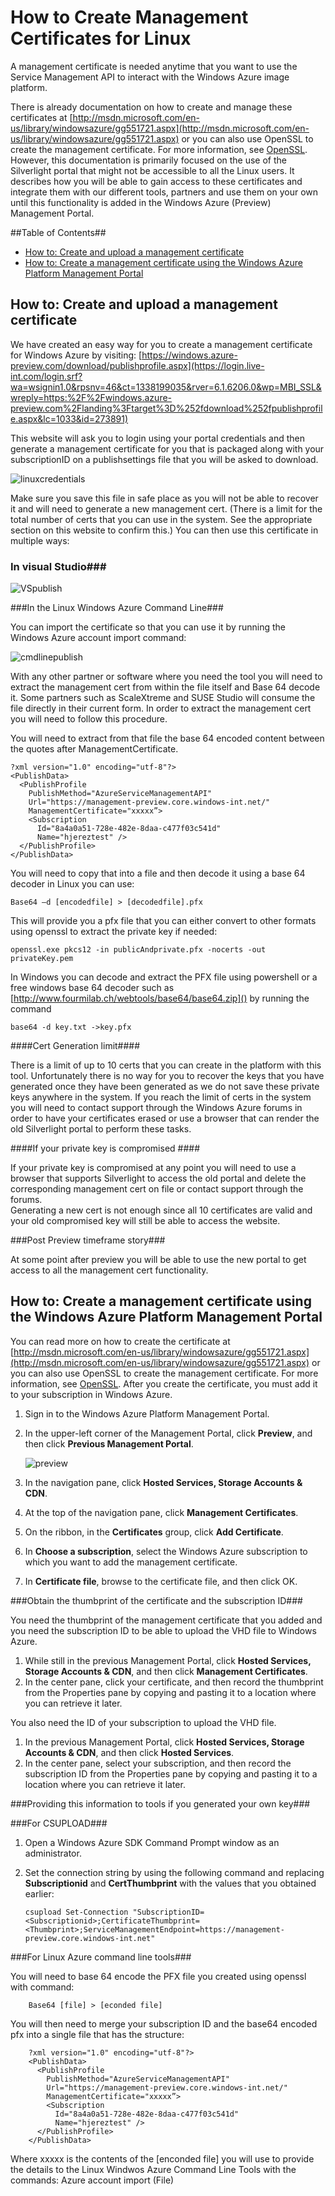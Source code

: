 <properties umbracoNaviHide="0" pageTitle="How to Create Management Certificates for Linux" metaKeywords="Windows Azure virtual machine, Azure virtual machine, certificates, management certificates" metaDescription="Learn how to create management certificates for Linux on Windows Azure." linkid="manage-linux-how-to-guide-virtual-machines" urlDisplayName="How To Guides" headerExpose="" footerExpose="" disqusComments="1" />


<h1 id="createcertificates">How to Create Management Certificates for Linux</h1>

A management certificate is needed anytime that you want to use the Service Management API to interact with the Windows Azure image platform. 

There is already documentation on how to create and manage these certificates at [http://msdn.microsoft.com/en-us/library/windowsazure/gg551721.aspx](http://msdn.microsoft.com/en-us/library/windowsazure/gg551721.aspx) or you can also use OpenSSL to create the management certificate.  For more information, see [OpenSSL](http://openssl.org/). However, this documentation  is primarily focused on the use of the Silverlight portal that might not be accessible to all the Linux users. It describes how you will be able to gain access to these certificates and integrate them with our different tools, partners and use them on your own until this functionality is added in the Windows Azure (Preview) Management Portal. 


##Table of Contents##

* [How to: Create and upload a management certificate](#createcert)
* [How to: Create a management certificate using the Windows Azure Platform Management Portal](#silverlight)



<h2 id="createcert">How to: Create and upload a management certificate</h2>


We have created an easy way for you to create a management certificate for Windows Azure by visiting: [https://windows.azure-preview.com/download/publishprofile.aspx](https://login.live-int.com/login.srf?wa=wsignin1.0&rpsnv=46&ct=1338199035&rver=6.1.6206.0&wp=MBI_SSL&wreply=https:%2F%2Fwindows.azure-preview.com%2Flanding%3Ftarget%3D%252fdownload%252fpublishprofile.aspx&lc=1033&id=273891)

This website will ask you to login using your portal credentials and then generate a management certificate  for you that is packaged along with your subscriptionID  on a publishsettings file that you will be asked to download. 

![linuxcredentials](../media/linuxcredentials.png)

Make sure you save this file in safe place as you will not be able to recover it and will need to generate a new management cert. (There is a limit for the total number of certs that you can use in the system. See the appropriate section on this website to confirm this.)
You can then use this certificate in multiple ways:

### In visual Studio###

![VSpublish](../media/VSpublish.png)


###In the Linux Windows Azure Command Line###

You can import the certificate so that you can use it by running the Windows Azure account import command:


![cmdlinepublish](../media/cmdlinepublish.png)

With any other partner or software where you need the tool you will need to extract the management cert from within the file itself and Base 64 decode it. Some partners such as ScaleXtreme and SUSE Studio will consume the file directly in their current form. 
In order to extract the management cert you will need to follow this procedure.

You will need to extract from that file the base 64 encoded content between the  quotes after ManagementCertificate.

	?xml version="1.0" encoding="utf-8"?>
	<PublishData>
	  <PublishProfile
	    PublishMethod="AzureServiceManagementAPI"
	    Url="https://management-preview.core.windows-int.net/"
	    ManagementCertificate="xxxxx”>
	    <Subscription
	      Id="8a4a0a51-728e-482e-8daa-c477f03c541d"
	      Name="hjereztest" />
	  </PublishProfile>
	</PublishData>
	
You will need to copy that into a file and then decode it using a base 64 decoder in Linux you can use:

	Base64 –d [encodedfile] > [decodedfile].pfx

This will provide you a pfx file that you can either convert to other formats using openssl  to extract the private key if needed:

 	openssl.exe pkcs12 -in publicAndprivate.pfx -nocerts -out privateKey.pem 

In Windows you can decode and extract the PFX file using powershell or a free windows base 64 decoder such as [http://www.fourmilab.ch/webtools/base64/base64.zip]()  by running the command 

	base64 -d key.txt ->key.pfx

####Cert Generation limit####

There is a limit of up to 10 certs that you can create in the platform with this tool.
Unfortunately there is no way for you to recover the keys that you have generated once they have been generated as we do not save these private keys anywhere in the system.
If you reach the limit of certs in the system you will need to contact support through the Windows Azure forums in order to have your certificates erased or use a browser that can render the old Silverlight portal to perform these tasks.

####If your private key is compromised ####

If your private key is compromised at any point you will need to use a browser that supports Silverlight to access the old portal and delete the corresponding management cert on file or contact support through the forums.  
Generating a new cert is not enough since all 10 certificates are valid and your old compromised key will still be able to access the website.

###Post Preview timeframe story###

At some point after preview you will be able to use the new portal to get access to all the management cert functionality.

<h2 id="servicemanagement">How to: Create a management certificate using the Windows Azure Platform Management Portal</h2>

You can read more on how to create the certificate at [http://msdn.microsoft.com/en-us/library/windowsazure/gg551721.aspx](http://msdn.microsoft.com/en-us/library/windowsazure/gg551721.aspx) or you can also use OpenSSL to create the management certificate.  For more information, see [OpenSSL](http://openssl.org).  After you create the certificate, you must add it to your subscription in Windows Azure. 

1.	Sign in to the Windows Azure Platform Management Portal.
2.	In the upper-left corner of the Management Portal, click **Preview**, and then click **Previous Management Portal**.

	![preview](../media/preview.png)


3.	In the navigation pane, click **Hosted Services, Storage Accounts & CDN**. 
4.	At the top of the navigation pane, click **Management Certificates**.
5.	On the ribbon, in the **Certificates** group, click **Add Certificate**.
6.	In **Choose a subscription**, select the Windows Azure subscription to which you want to add the management certificate.
7.	In **Certificate file**, browse to the certificate file, and then click OK.

###Obtain the thumbprint of the certificate and the subscription ID###

You need the thumbprint of the management certificate that you added and you need the subscription ID to be able to upload the VHD file to Windows Azure.

1.	While still in the previous Management Portal, click **Hosted Services, Storage Accounts & CDN**, and then click **Management Certificates**.
2.	In the center pane, click your certificate, and then record the thumbprint from the Properties pane by copying and pasting it to a location where you can retrieve it later.

You also need the ID of your subscription to upload the VHD file.

1.	In the previous Management Portal, click **Hosted Services, Storage Accounts & CDN**, and then click **Hosted Services**.
2.	In the center pane, select your subscription, and then record the subscription ID from the Properties pane by copying and pasting it to a location where you can retrieve it later.

###Providing this information to tools if  you generated your own key###

###For CSUPLOAD###

1.	Open a Windows Azure SDK Command Prompt window as an administrator.
2.	Set the connection string by using the following command and replacing **Subscriptionid** and **CertThumbprint** with the values that you obtained earlier:


		csupload Set-Connection "SubscriptionID=<Subscriptionid>;CertificateThumbprint=<Thumbprint>;ServiceManagementEndpoint=https://management-preview.core.windows-int.net"

###For Linux Azure command line tools###

You will need to base 64 encode the  PFX file you created using openssl with command:

 		Base64 [file] > [econded file]

You will then need to merge your subscription ID and the base64 encoded pfx into a single file that has the structure: 

		?xml version="1.0" encoding="utf-8"?>
		<PublishData>
		  <PublishProfile
		    PublishMethod="AzureServiceManagementAPI"
		    Url="https://management-preview.core.windows-int.net/"
		    ManagementCertificate="xxxxx”>
		    <Subscription
		      Id="8a4a0a51-728e-482e-8daa-c477f03c541d"
		      Name="hjereztest" />
		  </PublishProfile>
		</PublishData>
		
Where xxxxx is the contents of the [enconded file] you will use to provide the details to the Linux Windwos Azure Command Line Tools with the commands:
Azure account import (File)


